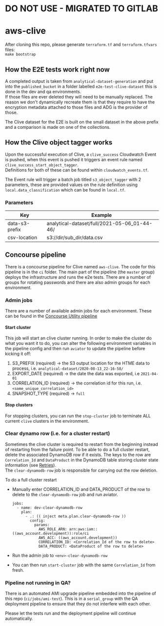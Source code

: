 # DO NOT USE - MIGRATED TO GITLAB

# aws-clive

After cloning this repo, please generate `terraform.tf` and `terraform.tfvars` files:  
`make bootstrap`

## How the E2E tests work right now

A completed output is taken from `analytical-dataset-generation` and put into the `published_bucket` in a folder labelled `e2e-test-clive-dataset` this is done in the dev and qa environments.  
If those files are ever deleted they will need to be manually replaced. The reason we don't dynamically recreate them is that they require to have the encryption metadata attached to those files and ADG is the provider of those.  

The Clive dataset for the E2E is built on the small dataset in the above prefix and a comparison is made on one of the collections.

## How the Clive object tagger works

Upon the successful execution of Clive, a `clive_success` Cloudwatch Event is pushed, when this event is pushed it
triggers an event rule named `clive_success_start_object_tagger`.  
Definitions for both of these can be found within `cloudwatch_events.tf`.

The Event rule will trigger a batch job titled `s3_object_tagger` with 2 parameters, these are provided
values on the rule definition using `local.data_classification` which can be found in `local.tf`.

### Parameters

|       Key      |                   Example                    |
|----------------|----------------------------------------------|
| data-s3-prefix | analytical-dataset/full/2021-05-06_01-44-46/ |
| csv-location   | s3://dir/sub_dir/data.csv                    |



## Concourse pipeline

There is a concourse pipeline for Clive named `aws-clive`. The code for this pipeline is in the `ci` folder. The main part of the pipeline (the `master` group) deploys the infrastructure and runs the e2e tests. There are a number of groups for rotating passwords and there are also admin groups for each environment.

### Admin jobs

There are a number of available admin jobs for each environment. These can be found in the [Concourse Utility pipeline](https://ci.dataworks.dwp.gov.uk/teams/utility/pipelines/clive-emr-admin)

#### Start cluster

This job will start an clive cluster running. In order to make the cluster do what you want it to do, you can alter the following environment variables in the pipeline config and then run `aviator` to update the pipeline before kicking it off:

1. S3_PREFIX (required) -> the S3 output location for the HTME data to process, i.e. `analytical-dataset/2020-08-13_22-16-58/`
1. EXPORT_DATE (required) -> the date the data was exported, i.e `2021-04-01`
1. CORRELATION_ID (required) -> the correlation id for this run, i.e. `<some_unique_correlation_id>`
1. SNAPSHOT_TYPE (required) -> `full`


#### Stop clusters

For stopping clusters, you can run the `stop-cluster` job to terminate ALL current `clive` clusters in the environment.

### Clear dynamo row (i.e. for a cluster restart)

Sometimes the clive cluster is required to restart from the beginning instead of restarting from the failure point.
To be able to do a full cluster restart, delete the associated DynamoDB row if it exists. The keys to the row are `Correlation_Id` and `DataProduct` in the DynamoDB table storing cluster state information (see [Retries](#retries)).   
The `clear-dynamodb-row` job is responsible for carrying out the row deletion.

To do a full cluster restart

* Manually enter CORRELATION_ID and DATA_PRODUCT of the row to delete to the `clear-dynamodb-row` job and run aviator.


    ```
    jobs:
      - name: dev-clear-dynamodb-row
        plan:
          - .: (( inject meta.plan.clear-dynamodb-row ))
            config:
              params:
                AWS_ROLE_ARN: arn:aws:iam::((aws_account.development)):role/ci
                AWS_ACC: ((aws_account.development))
                CORRELATION_ID: <Correlation_Id of the row to delete>
                DATA_PRODUCT: <DataProduct of the row to delete>

    ```
* Run the admin job to `<env>-clear-dynamodb-row`

* You can then run `start-cluster` job with the same `Correlation_Id` from fresh.

### Pipeline not running in QA?

There is an automated AMI upgrade pipeline embedded into the pipeline of this repo (`ci/jobs/ami-test`). This is in a `serial_group` with the QA deployment pipeline to ensure that they do not interfere with each other.

Please let the tests run and the deployment pipeline will continue automatically.
